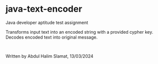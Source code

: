 # java-text-encoder
Java developer aptitude test assignment

Transforms input text into an encoded string with a provided cypher key.  
Decodes encoded text into original message.

&nbsp;
&nbsp;

Written by Abdul Halim Slamat, 13/03/2024
